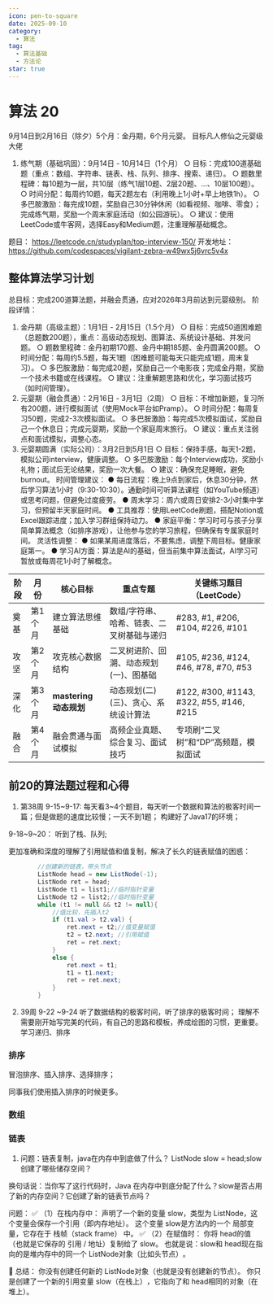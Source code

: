```yaml
---
icon: pen-to-square
date: 2025-09-10
category:
  - 算法
tag:
  - 算法基础
  - 方法论
star: true
---
```


# 算法 20
9月14日到2月16日（除夕）5个月：金丹期，6个月元婴。
目标凡人修仙之元婴级大佬

1. 练气期（基础巩固）：9月14日 - 10月14日（1个月）
  ○ 目标：完成100道基础题（重点：数组、字符串、链表、栈、队列、排序、搜索、递归）。
  ○ 题数里程碑：每10题为一层，共10层（练气1层10题、2层20题、...、10层100题）。
  ○ 时间分配：每周约10题，每天2题左右（利用晚上1小时+早上地铁1h）。
  ○ 多巴胺激励：每完成10题，奖励自己30分钟休闲（如看视频、咖啡、零食）；完成练气期，奖励一个周末家庭活动（如公园游玩）。
  ○ 建议：使用LeetCode或牛客网，选择Easy和Medium题，注重理解基础概念。

题目：
https://leetcode.cn/studyplan/top-interview-150/ 
开发地址：
https://github.com/codespaces/vigilant-zebra-w49wx5j6vrc5v4x

## 整体算法学习计划
总目标：完成200道算法题，并融会贯通，应对2026年3月前达到元婴级别。
阶段详情：

1. 金丹期（高级主题）：1月1日 - 2月15日（1.5个月）
  ○ 目标：完成50道困难题（总题数200题），重点：高级动态规划、图算法、系统设计基础、并发问题。
  ○ 题数里程碑：金丹初期170题、金丹中期185题、金丹圆满200题。
  ○ 时间分配：每周约5.5题，每天1题（困难题可能每天只能完成1题，周末复习）。
  ○ 多巴胺激励：每完成20题，奖励自己一个电影夜；完成金丹期，奖励一个技术书籍或在线课程。
  ○ 建议：注重解题思路和优化，学习面试技巧（如时间管理）。
1. 元婴期（融会贯通）：2月16日 - 3月1日（2周）
  ○ 目标：不增加新题，复习所有200题，进行模拟面试（使用Mock平台如Pramp）。
  ○ 时间分配：每周复习50题，完成2-3次模拟面试。
  ○ 多巴胺激励：每完成5次模拟面试，奖励自己一个休息日；完成元婴期，奖励一个家庭周末旅行。
  ○ 建议：重点关注弱点和面试模拟，调整心态。
1. 元婴期圆满（实际公司）：3月2日到5月1日
  ○ 目标：保持手感，每天1-2题，模拟公司interview，健康调整。
  ○ 多巴胺激励：每个Interview成功，奖励小礼物；面试后无论结果，奖励一次大餐。
  ○ 建议：确保充足睡眠，避免 burnout。
时间管理建议：
● 每日流程：晚上9点到家后，休息30分钟，然后学习算法1小时（9:30-10:30）。通勤时间可听算法课程（如YouTube频道）或思考问题，但避免过度疲劳。
● 周末学习：周六或周日安排2-3小时集中学习，但预留半天家庭时间。
● 工具推荐：使用LeetCode刷题，搭配Notion或Excel跟踪进度；加入学习群组保持动力。
● 家庭平衡：学习时可与孩子分享简单算法概念（如排序游戏），让他参与您的学习旅程，但确保有专属家庭时间。
灵活性调整：
● 如果某周进度落后，不要焦虑，调整下周目标。健康家庭第一。
● 学习AI方面：算法是AI的基础，但当前集中算法面试，AI学习可暂放或每周花1小时了解概念。


| 阶段   | 月份   | 核心目标               | 重点专题                             | 关键练习题目（LeetCode）             |
|--------|--------|------------------------|--------------------------------------|--------------------------------------|
| 奠基   | 第1个月 | 建立算法思维基础       | 数组/字符串、哈希、链表、二叉树基础与递归 | #283, #1, #206, #104, #226, #101     |
| 攻坚   | 第2个月 | 攻克核心数据结构       | 二叉树进阶、回溯、动态规划(一)、图基础   | #105, #236, #124, #46, #78, #70, #53 |
| 深化   | 第3个月 | **mastering 动态规划** | 动态规划(二)(三)、贪心、系统设计算法     | #122, #300, #1143, #322, #55, #146, #215 |
| 融合   | 第4个月 | 融会贯通与面试模拟     | 高频企业真题、综合复习、面试技巧         | 专项刷“二叉树”和“DP”高频题，模拟面试 |

## 前20的算法题过程和心得

1. 第38周
9-15~9-17:
每天看3~4个题目，每天听一个数据和算法的极客时间一篇；但是做题的速度比较慢；一天不到1题；
构建好了Java17的环境；

9-18~9~20：
听到了栈、队列;

更加准确和深度的理解了引用赋值和值复制，解决了长久的链表赋值的困惑：

```java
        //创建新的链表，带头节点
        ListNode head = new ListNode(-1);
        ListNode ret = head;
        ListNode t1 = list1;//临时指针变量
        ListNode t2 = list2;//临时指针变量
        while (t1 != null && t2 != null){
            //值比较，先插入t2
            if (t1.val > t2.val) {
                ret.next = t2;//值变量赋值
                t2 = t2.next; //引用赋值
                ret = ret.next;
            }
            else {
                ret.next = t1;
                t1 = t1.next;
                ret = ret.next;
            }
        }

```

2. 39周
   9-22 ~9-24
   听了数据结构的极客时间，听了排序的极客时间；
   理解不需要刚开始写完美的代码，有自己的思路和模板，养成绘图的习惯，更重要。
   学习递归、排序

### 排序
冒泡排序、插入排序、选择排序；

同事我们使用插入排序的时候更多。

### 数组

### 链表

1. 问题：链表复制，java在内存中到底做了什么？
  ListNode slow = head;
  ​slow创建了哪些储存空间？​​

换句话说：当你写了这行代码时，​Java 在内存中到底分配了什么？slow是否占用了新的内存空间？它创建了新的链表节点吗？

问题：
✅ （1）在栈内存中：
​声明了一个新的变量 slow，类型为 ListNode，这个变量会保存一个引用（即内存地址）。
这个变量 slow是方法内的一个 ​局部变量，它存在于 ​栈帧（stack frame）​​ 中。
✅ （2）在赋值时：
你将 head的值（也就是它保存的 ​引用 / 地址）​复制给了 slow。
也就是说：​slow和 head现在指向的是堆内存中的同一个 ListNode对象（比如头节点）​。

🔁 ​总结：​​
你​没有创建任何新的 ListNode对象​（也就是没有创建新的节点）。
你​只是创建了一个新的引用变量 slow（在栈上）​，它指向了和 head相同的对象（在堆上）。




